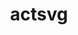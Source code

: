 ---
title: "actsvg"
layout: cache
categories: [package, develop]
meta: {"compilers": ["none"], "num_specs": 11, "num_specs_by_stack": {"hep": 11, "root": 11}, "oss": ["ubuntu22.04"], "platforms": ["linux"], "stacks": ["hep", "root"], "targets": ["x86_64_v3"], "versions": ["0.4.51"]}
spec_details: [{"compiler": "none", "hash": "7wzc7wwsgbaynop54sseuchl2zdjs6q7", "os": "ubuntu22.04", "platform": "linux", "size": "-", "stacks": ["hep", "root"], "target": "x86_64_v3", "variants": ["build_system=cmake", "build_type=Release", "~examples", "generator=make", "~ipo", "+meta", "+python", "+web"], "versions": ["0.4.51"]}, {"compiler": "none", "hash": "dhla6tedzlaaqatvrhv2dvteoo2eu6vx", "os": "ubuntu22.04", "platform": "linux", "size": "-", "stacks": ["hep", "root"], "target": "x86_64_v3", "variants": ["build_system=cmake", "build_type=Release", "~examples", "generator=make", "~ipo", "+meta", "+python", "+web"], "versions": ["0.4.51"]}, {"compiler": "none", "hash": "eeqi227vhzw5sl3pirxvu364mxfwtq4d", "os": "ubuntu22.04", "platform": "linux", "size": "-", "stacks": ["hep", "root"], "target": "x86_64_v3", "variants": ["build_system=cmake", "build_type=Release", "~examples", "generator=make", "~ipo", "+meta", "+python", "+web"], "versions": ["0.4.51"]}, {"compiler": "none", "hash": "fjpi3fow5ovhs3f72s2pip3xy7izsngl", "os": "ubuntu22.04", "platform": "linux", "size": "-", "stacks": ["hep", "root"], "target": "x86_64_v3", "variants": ["build_system=cmake", "build_type=Release", "~examples", "generator=make", "~ipo", "+meta", "+python", "+web"], "versions": ["0.4.51"]}, {"compiler": "none", "hash": "frvdolttcoan2rp3zbsye7lcqery5ipd", "os": "ubuntu22.04", "platform": "linux", "size": "-", "stacks": ["hep", "root"], "target": "x86_64_v3", "variants": ["build_system=cmake", "build_type=Release", "~examples", "generator=make", "~ipo", "+meta", "+python", "+web"], "versions": ["0.4.51"]}, {"compiler": "none", "hash": "gqizkyqecopg7ke4lks2u5wrhjbxdpcz", "os": "ubuntu22.04", "platform": "linux", "size": "-", "stacks": ["hep", "root"], "target": "x86_64_v3", "variants": ["build_system=cmake", "build_type=Release", "~examples", "generator=make", "~ipo", "+meta", "+python", "+web"], "versions": ["0.4.51"]}, {"compiler": "none", "hash": "hg5cwqwslz2wnvoqa25lbpuzoe32axeg", "os": "ubuntu22.04", "platform": "linux", "size": "-", "stacks": ["hep", "root"], "target": "x86_64_v3", "variants": ["build_system=cmake", "build_type=Release", "~examples", "generator=make", "~ipo", "+meta", "+python", "+web"], "versions": ["0.4.51"]}, {"compiler": "none", "hash": "qzbl7o63y7csjrpnrjqsxturvc6imu7o", "os": "ubuntu22.04", "platform": "linux", "size": "-", "stacks": ["hep", "root"], "target": "x86_64_v3", "variants": ["build_system=cmake", "build_type=Release", "~examples", "generator=make", "~ipo", "+meta", "+python", "+web"], "versions": ["0.4.51"]}, {"compiler": "none", "hash": "rixq2anuo37sbl23i4ywd72htjk25xj5", "os": "ubuntu22.04", "platform": "linux", "size": "-", "stacks": ["hep", "root"], "target": "x86_64_v3", "variants": ["build_system=cmake", "build_type=Release", "~examples", "generator=make", "~ipo", "+meta", "+python", "+web"], "versions": ["0.4.51"]}, {"compiler": "none", "hash": "suvjds5ae6w6pldaljdz5kw5vmav5vd2", "os": "ubuntu22.04", "platform": "linux", "size": "-", "stacks": ["hep", "root"], "target": "x86_64_v3", "variants": ["build_system=cmake", "build_type=Release", "~examples", "generator=make", "~ipo", "+meta", "+python", "+web"], "versions": ["0.4.51"]}, {"compiler": "none", "hash": "wvm66hsfh5dlukijroftujgrw63ac5x5", "os": "ubuntu22.04", "platform": "linux", "size": "-", "stacks": ["hep", "root"], "target": "x86_64_v3", "variants": ["build_system=cmake", "build_type=Release", "~examples", "generator=make", "~ipo", "+meta", "+python", "+web"], "versions": ["0.4.51"]}]
---
